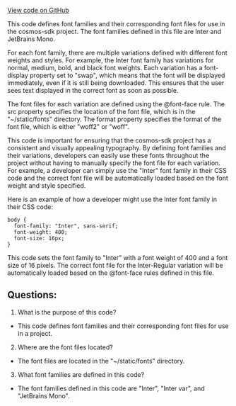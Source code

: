[View code on GitHub](https://github.com/cosmos/cosmos-sdk/blob/main/docs/src/css/fonts.css)

This code defines font families and their corresponding font files for use in the cosmos-sdk project. The font families defined in this file are Inter and JetBrains Mono. 

For each font family, there are multiple variations defined with different font weights and styles. For example, the Inter font family has variations for normal, medium, bold, and black font weights. Each variation has a font-display property set to "swap", which means that the font will be displayed immediately, even if it is still being downloaded. This ensures that the user sees text displayed in the correct font as soon as possible.

The font files for each variation are defined using the @font-face rule. The src property specifies the location of the font file, which is in the "~/static/fonts" directory. The format property specifies the format of the font file, which is either "woff2" or "woff". 

This code is important for ensuring that the cosmos-sdk project has a consistent and visually appealing typography. By defining font families and their variations, developers can easily use these fonts throughout the project without having to manually specify the font file for each variation. For example, a developer can simply use the "Inter" font family in their CSS code and the correct font file will be automatically loaded based on the font weight and style specified.

Here is an example of how a developer might use the Inter font family in their CSS code:

```
body {
  font-family: "Inter", sans-serif;
  font-weight: 400;
  font-size: 16px;
}
```

This code sets the font family to "Inter" with a font weight of 400 and a font size of 16 pixels. The correct font file for the Inter-Regular variation will be automatically loaded based on the @font-face rules defined in this file.
## Questions: 
 1. What is the purpose of this code?
- This code defines font families and their corresponding font files for use in a project.

2. Where are the font files located?
- The font files are located in the "~/static/fonts" directory.

3. What font families are defined in this code?
- The font families defined in this code are "Inter", "Inter var", and "JetBrains Mono".